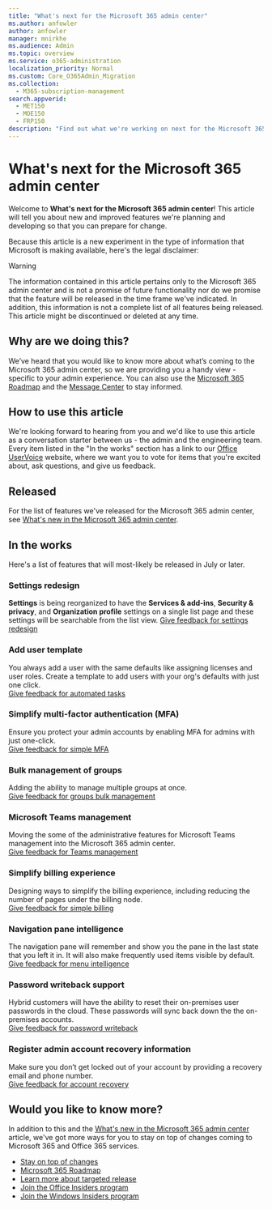 ```yaml
---
title: "What's next for the Microsoft 365 admin center"
ms.author: anfowler
author: anfowler
manager: mnirkhe
ms.audience: Admin
ms.topic: overview
ms.service: o365-administration
localization_priority: Normal
ms.custom: Core_O365Admin_Migration
ms.collection:
  - M365-subscription-management
search.appverid:
  - MET150
  - MOE150
  - FRP150
description: "Find out what we're working on next for the Microsoft 365 admin center."
---
```


# What's next for the Microsoft 365 admin center

Welcome to **What's next for the Microsoft 365 admin center**! This article will tell you about new and improved features we're planning and developing so that you can prepare for change. 

Because this article is a new experiment in the type of information that Microsoft is making available, here's the legal disclaimer:
> [!WARNING]
> The information contained in this article pertains only to the Microsoft 365 admin center and is not a promise of future functionality nor do we promise that the feature will be released in the time frame we've indicated. In addition, this information is not a complete list of all features being released. This article might be discontinued or deleted at any time.

## Why are we doing this?
We’ve heard that you would like to know more about what’s coming to the Microsoft 365 admin center, so we are providing you a handy view - specific to your admin experience. You can also use the [Microsoft 365 Roadmap](https://www.microsoft.com/microsoft-365/roadmap) and the [Message Center](manage/stay-on-top-of-updates.md) to stay informed.

## How to use this article
We're looking forward to hearing from you and we'd like to use this article as a conversation starter between us - the admin and the engineering team. Every item listed in the "In the works" section has a link to our [Office UserVoice](https://office365.uservoice.com/forums/273493-office-365-admin) website, where we want you to vote for items that you're excited about, ask questions, and give us feedback.

## Released
For the list of features we've released for the Microsoft 365 admin center, see [What's new in the Microsoft 365 admin center](whats-new-in-preview.md).

## In the works
Here's a list of features that will most-likely be released in July or later. 

### Settings redesign
**Settings** is being reorganized to have the **Services & add-ins**, **Security & privacy**, and **Organization profile** settings on a single list page and these settings will be searchable from the list view. 
[Give feedback for settings redesign](https://office365.uservoice.com/forums/273493-office-365-admin/suggestions/38026780-searchable-settings)

### Add user template
You always add a user with the same defaults like assigning licenses and user roles. Create a template to add users with your org's defaults with just one click. <br>
[Give feedback for automated tasks](https://office365.uservoice.com/forums/273493-office-365-admin/suggestions/16255120-new-user-templates)

### Simplify multi-factor authentication (MFA)
Ensure you protect your admin accounts by enabling MFA for admins with just one-click.<br>
[Give feedback for simple MFA](https://office365.uservoice.com/forums/273493-office-365-admin/suggestions/35811274-baseline-policy-require-mfa-for-admins-preview)<br>

### Bulk management of groups
Adding the ability to manage multiple groups at once.<br>
[Give feedback for groups bulk management](https://office365.uservoice.com/forums/273493-office-365-admin/suggestions/12950592-please-improve-user-group-and-management-in-the-ne)

### Microsoft Teams management
Moving the some of the administrative features for Microsoft Teams management into the Microsoft 365 admin center. <br>
[Give feedback for Teams management](https://office365.uservoice.com/forums/273493-office-365-admin/suggestions/17961592-manage-all-from-one-admin-center)

### Simplify billing experience
Designing ways to simplify the billing experience, including reducing the number of pages under the billing node.<br>
[Give feedback for simple billing](https://office365.uservoice.com/forums/273493-office-365-admin/suggestions/11579520-billing)

### Navigation pane intelligence
 The navigation pane will remember and show you the pane in the last state that you left it in. It will also make frequently used items visible by default.<br>
[Give feedback for menu intelligence](https://office365.uservoice.com/forums/273493-office-365-admin/suggestions/37705138-let-the-left-nav-menu-remember-my-favorites)

### Password writeback support
Hybrid customers will have the ability to reset their on-premises user passwords in the cloud. These passwords will sync back down the the on-premises accounts. <br>
[Give feedback for password writeback](https://office365.uservoice.com/forums/273493-office-365-admin/suggestions/9496608-read-and-use-must-change-password-attribute-with)

### Register admin account recovery information
Make sure you don’t get locked out of your account by providing a recovery email and phone number.<br>
[Give feedback for account recovery](https://office365.uservoice.com/forums/273493-office-365-admin/suggestions/37800766-register-admin-account-recovery-information)

##  Would you like to know more?
In addition to this and the [What's new in the Microsoft 365 admin center](whats-new-in-preview.md) article, we've got more ways for you to stay on top of changes coming to Microsoft 365 and Office 365 services.

- [Stay on top of changes](manage/stay-on-top-of-updates.md)
- [Microsoft 365 Roadmap](https://www.microsoft.com/microsoft-365/roadmap)
- [Learn more about targeted release](manage/release-options-in-office-365.md)
- [Join the Office Insiders program](https://insider.office.com/join)
- [Join the Windows Insiders program](https://insider.windows.com)